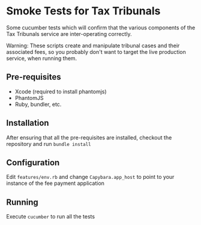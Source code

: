 # Smoke Tests for Tax Tribunals

Some cucumber tests which will confirm that the various components of the Tax Tribunals service
are inter-operating correctly.

Warning: These scripts create and manipulate tribunal cases and their associated fees, so you
probably don't want to target the live production service, when running them.

## Pre-requisites

* Xcode (required to install phantomjs)
* PhantomJS
* Ruby, bundler, etc.

## Installation

After ensuring that all the pre-requisites are installed, checkout the repository and run `bundle install`

## Configuration

Edit `features/env.rb` and change `Capybara.app_host` to point to your instance of the fee payment application

## Running

Execute `cucumber` to run all the tests

